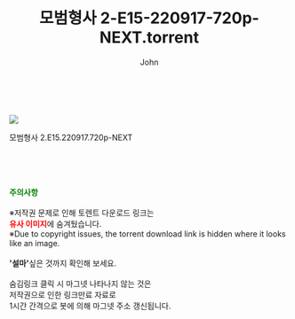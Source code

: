 ﻿---
layout: post
title:  "    모범형사 2-E15-220917-720p-NEXT.torrent"
author: John
categories: [ 드라마 ]
tags: [  ]
image: https://torrentrj54.com/uploadfile/full/5050883e57f94b2a8de0b8412224e79e78040b18.jpg 
description: "    모범형사 2-E15-220917-720p-NEXT torrent 정보 공유"
toc: true
toc_sticky: true
---

<br>
<p><img src="https://torrentrj54.com/uploadfile/full/5050883e57f94b2a8de0b8412224e79e78040b18.jpg"/></p>
 모범형사 2.E15.220917.720p-NEXT  
    
<br><br><br>
<p data-ke-size="size16"><b><span style="color: green;">주의사항</span></b><br /><br />※저작권 문제로 인해 토렌트 다운로드 링크는<br /><b><span style="color: red;">유사 이미지</span></b>에 숨겨뒀습니다.<br />※Due to copyright issues, the torrent download link is hidden where it looks like an image.<br /><br /><b>'설마'</b>싶은 것까지 확인해 보세요.<br /><br />숨김링크 클릭 시 마그넷 나타나지 않는 것은<br />저작권으로 인한 링크만료 자료로<br />1시간 간격으로 봇에 의해 마그넷 주소 갱신됩니다.</p>
